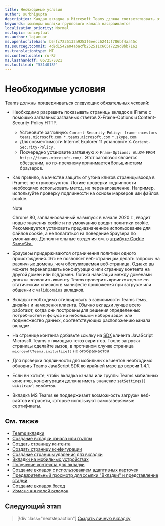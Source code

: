 ```yaml
---
title: Необходимые условия
author: surbhigupta
description: Каждая вкладка в Microsoft Teams должна соответствовать этим требованиям.
keywords: команды вкладки группового канала настраиваются
localization_priority: Normal
ms.topic: conceptual
ms.author: lajanuar
ms.openlocfilehash: b54fc7235132a9253f6eecc62417f786bf4aa45c
ms.sourcegitcommit: 4d9d1542e04abacfb252511c665a7229d8bb7162
ms.translationtype: MT
ms.contentlocale: ru-RU
ms.lasthandoff: 06/25/2021
ms.locfileid: "53140189"
---
```

# <a name="prerequisites"></a>Необходимые условия

Teams должны придерживаться следующих обязательных условий:

* Необходимо разрешить показывать страницы вкладок в iFrame с помощью заглавных заглавных ответов X-Frame-Options и Content-Security-Policy HTTP.
  * Установите заглавную: `Content-Security-Policy: frame-ancestors teams.microsoft.com *.teams.microsoft.com *.skype.com`
  * Для совместимости Internet Explorer 11 установите `X-Content-Security-Policy` .
  * Поочередно установите заглавную `X-Frame-Options: ALLOW-FROM https://teams.microsoft.com/` . Этот заголовок является обесценим, но по-прежнему принимается большинством браузеров.

* Как правило, в качестве защиты от угона кликов страницы входа в iFrames не отрисовкуются. Логике проверки подлинности необходимо использовать метод, не перенаправление. Например, используйте проверку подлинности на основе маркеров или файлов cookie.

    > [!NOTE]
    > Chrome 80, запланированный на выпуск в начале 2020 г., вводит новые значения cookie и по умолчанию вводит политики cookie. Рекомендуется установить предназначенное использование для файлов cookie, а не полагаться на поведение браузера по умолчанию. Дополнительные сведения см. в [атрибуте Cookie SameSite.](../../resources/samesite-cookie-update.md)

* Браузеры придерживаются ограничения политики одного происхождения. Это не позволяет веб-страницам делать запросы на различные домены, чем обслуживаемая веб-страница. Однако вы можете перенаправить конфигурацию или страницу контента на другой домен или поддомен. Логика навигации между доменами должна позволить клиенту Teams проверить происхождение со статическим списком в манифесте приложения при загрузке или общении с `validDomains` вкладкой.

* Вкладки необходимо стильировать в зависимости Teams темы, дизайна и намерения клиента. Обычно вкладки лучше всего работают, когда они построены для решения определенных потребностей и фокуса на небольшом наборе задач или подмножество данных, соответствующих расположению канала вкладки.

* На странице контента добавьте ссылку на [SDK](/javascript/api/overview/msteams-client) клиента JavaScript Microsoft Teams с помощью тегов скриптов. После загрузки страницы сделайте вызов, в противном случае страница `microsoftTeams.initialize()` не отображается.

* Для проверки подлинности для мобильных клиентов необходимо обновить Teams JavaScript SDK по крайней мере до версии 1.4.1.

* Если вы хотите, чтобы вкладка канала или группы Teams мобильных клиентов, конфигурация должна иметь значение `setSettings()` `websiteUrl` свойства.

* Вкладка MS Teams не поддерживает возможность загрузки веб-сайтов интрасети, которые используют самозаверяемые сертификаты.

## <a name="see-also"></a>См. также

* [Teams вкладки](~/tabs/what-are-tabs.md)
* [Создание вкладки канала или группы](~/tabs/how-to/create-channel-group-tab.md)
* [Создать страницу контента](~/tabs/how-to/create-tab-pages/content-page.md)
* [Создать страницу конфигурации](~/tabs/how-to/create-tab-pages/configuration-page.md)
* [Создание страницы удаления для вкладки](~/tabs/how-to/create-tab-pages/removal-page.md)
* [Вкладки на мобильных устройствах](~/tabs/design/tabs-mobile.md)
* [Получение контекста для вкладки](~/tabs/how-to/access-teams-context.md)
* [Создание вкладок с использованием адаптивных карточек](~/tabs/how-to/build-adaptive-card-tabs.md)
* [Предварительный просмотр для ссылки "Вкладки" и представление стадий](~/tabs/tabs-link-unfurling.md)
* [Создание вкладок бесед](~/tabs/how-to/conversational-tabs.md)
* [Изменения полей вкладок](~/resources/removing-tab-margins.md)

## <a name="next-step"></a>Следующий этап

> [!div class="nextstepaction"]
> [Создать личную вкладку](~/tabs/how-to/create-personal-tab.md)
